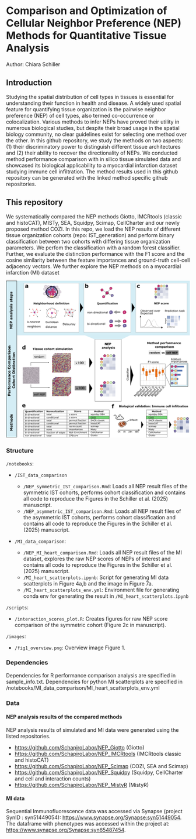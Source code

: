 # Comparison and Optimization of Cellular Neighbor Preference (NEP) Methods for Quantitative Tissue Analysis
Author: Chiara Schiller

## Introduction
Studying the spatial distribution of cell types in tissues is essential for understanding their function in health and disease. A widely used spatial feature for quantifying tissue organization is the pairwise neighbor preference (NEP) of cell types, also termed co-occurrence or colocalization. Various methods to infer NEPs have proved their utility in numerous biological studies, but despite their broad usage in the spatial biology community, no clear guidelines exist for selecting one method over the other. In this github repository, we study the methods on two aspects: (1) their discriminatory power to distinguish different tissue architectures and (2) their ability to recover the directionality of NEPs. We conducted method performance comparison with in silico tissue simulated data and showcased its biological applicability to a myocardial infarction dataset studying immune cell infiltration. The method results used in this github repository can be generated with the linked method specific github repositories.

## This repository
We systematically compared the NEP methods Giotto, IMCRtools (classic and histoCAT), MISTy, SEA, Squidpy, Scimap, CellCharter and our newly proposed method COZI. In this repo, we load the NEP results of different tissue organization cohorts (repo: IST_generation) and perform binary classification between two cohorts with differing tissue organization parameters. We perfom the classification with a random forest classifier. Further, we evaluate the distinction performance with the F1 score and the cosine similarity between the feature importances and ground-truth cell-cell adjacency vectors. We further explore the NEP methods on a myocardial infarction (MI) dataset

![Overview Figure 1](images/Figure1.png)

### Structure

`/notebooks`: 
- `/IST_data_comparison`
    - `/NEP_symmetric_IST_comparison.Rmd`: Loads all NEP result files of the symmetric IST cohorts, performs cohort classification and contains all code to reproduce the Figures in the Schiller et al. (2025) manuscript. 
    - `/NEP_asymmetric_IST_comparison.Rmd`: Loads all NEP result files of the asymmetric IST cohorts, performs cohort classification and contains all code to reproduce the Figures in the Schiller et al. (2025) manuscript. 
    
- `/MI_data_comparison`:
    - `/NEP_MI_heart_comparison.Rmd`: Loads all NEP result files of the MI dataset, explores the raw NEP scores of NEPs of interest and contains all code to reproduce the Figures in the Schiller et al. (2025) manuscript. 
    - `/MI_heart_scatterplots.ipynb`: Script for generating MI data scatterplots in Figure 4a,b and the image in Figure 7a.
    - `/MI_heart_scatterplots_env.yml`: Environment file for generating conda env for generating the result in `/MI_heart_scatterplots.ipynb`
    
`/scripts`: 
- `/interaction_scores_plot.R`: Creates figures for raw NEP score comparison of the symmetric cohort (Figure 2c in manuscript).

`/images`: 
- `/fig1_overview.png`: Overview image Figure 1. 

### Dependencies

Dependencies for R performance comparison analysis are specified in sample_info.txt. 
Dependencies for python MI scatterplots are specified in /notebooks/MI_data_comparison/MI_heart_scatterplots_env.yml

### Data

#### NEP analysis results of the compared methods

NEP analysis results of simulated and MI data were generated using the listed repositories. 

- https://github.com/SchapiroLabor/NEP_Giotto (Giotto)
- https://github.com/SchapiroLabor/NEP_IMCRtools (IMCRtools classic and histoCAT)
- https://github.com/SchapiroLabor/NEP_Scimap (COZI, SEA and Scimap)
- https://github.com/SchapiroLabor/NEP_Squidpy (Squidpy, CellCharter and cell and interaction counts)
- https://github.com/SchapiroLabor/NEP_MistyR (MistyR)

#### MI data

Sequential Immunofluorescence data was accessed via Synapse (project SynID : syn51449054): https://www.synapse.org/Synapse:syn51449054. The dataframe with phenotypes was accessed within the project at:  https://www.synapse.org/Synapse:syn65487454.


